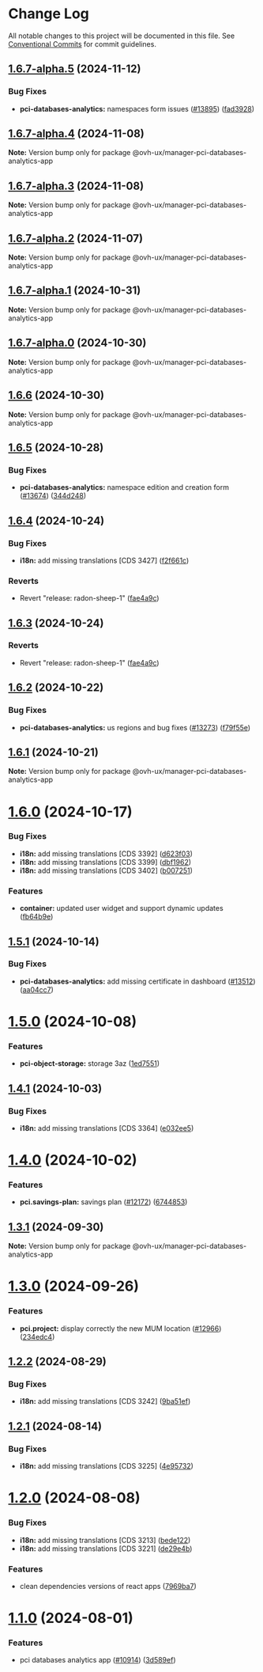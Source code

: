 # Change Log

All notable changes to this project will be documented in this file.
See [Conventional Commits](https://conventionalcommits.org) for commit guidelines.

## [1.6.7-alpha.5](https://github.com/ovh/manager/compare/@ovh-ux/manager-pci-databases-analytics-app@1.6.7-alpha.4...@ovh-ux/manager-pci-databases-analytics-app@1.6.7-alpha.5) (2024-11-12)


### Bug Fixes

* **pci-databases-analytics:** namespaces form issues ([#13895](https://github.com/ovh/manager/issues/13895)) ([fad3928](https://github.com/ovh/manager/commit/fad39281f1eea4eb5abec909a72177ac1237ed15))





## [1.6.7-alpha.4](https://github.com/ovh/manager/compare/@ovh-ux/manager-pci-databases-analytics-app@1.6.7-alpha.3...@ovh-ux/manager-pci-databases-analytics-app@1.6.7-alpha.4) (2024-11-08)

**Note:** Version bump only for package @ovh-ux/manager-pci-databases-analytics-app





## [1.6.7-alpha.3](https://github.com/ovh/manager/compare/@ovh-ux/manager-pci-databases-analytics-app@1.6.7-alpha.2...@ovh-ux/manager-pci-databases-analytics-app@1.6.7-alpha.3) (2024-11-08)

**Note:** Version bump only for package @ovh-ux/manager-pci-databases-analytics-app





## [1.6.7-alpha.2](https://github.com/ovh/manager/compare/@ovh-ux/manager-pci-databases-analytics-app@1.6.7-alpha.1...@ovh-ux/manager-pci-databases-analytics-app@1.6.7-alpha.2) (2024-11-07)

**Note:** Version bump only for package @ovh-ux/manager-pci-databases-analytics-app





## [1.6.7-alpha.1](https://github.com/ovh/manager/compare/@ovh-ux/manager-pci-databases-analytics-app@1.6.7-alpha.0...@ovh-ux/manager-pci-databases-analytics-app@1.6.7-alpha.1) (2024-10-31)

**Note:** Version bump only for package @ovh-ux/manager-pci-databases-analytics-app





## [1.6.7-alpha.0](https://github.com/ovh/manager/compare/@ovh-ux/manager-pci-databases-analytics-app@1.6.6...@ovh-ux/manager-pci-databases-analytics-app@1.6.7-alpha.0) (2024-10-30)

**Note:** Version bump only for package @ovh-ux/manager-pci-databases-analytics-app





## [1.6.6](https://github.com/ovh/manager/compare/@ovh-ux/manager-pci-databases-analytics-app@1.6.5...@ovh-ux/manager-pci-databases-analytics-app@1.6.6) (2024-10-30)

**Note:** Version bump only for package @ovh-ux/manager-pci-databases-analytics-app





## [1.6.5](https://github.com/ovh/manager/compare/@ovh-ux/manager-pci-databases-analytics-app@1.6.4...@ovh-ux/manager-pci-databases-analytics-app@1.6.5) (2024-10-28)


### Bug Fixes

* **pci-databases-analytics:** namespace edition and creation form ([#13674](https://github.com/ovh/manager/issues/13674)) ([344d248](https://github.com/ovh/manager/commit/344d24840640dee9eb887abd14a9420bee2cba6b))





## [1.6.4](https://github.com/ovh/manager/compare/@ovh-ux/manager-pci-databases-analytics-app@1.6.3...@ovh-ux/manager-pci-databases-analytics-app@1.6.4) (2024-10-24)


### Bug Fixes

* **i18n:** add missing translations [CDS 3427] ([f2f661c](https://github.com/ovh/manager/commit/f2f661cfeaa804e09cd24484e965017482ea4783))


### Reverts

* Revert "release: radon-sheep-1" ([fae4a9c](https://github.com/ovh/manager/commit/fae4a9cb14816715b060fe0ebe42d45056c9714d))





## [1.6.3](https://github.com/ovh/manager/compare/@ovh-ux/manager-pci-databases-analytics-app@1.6.2...@ovh-ux/manager-pci-databases-analytics-app@1.6.3) (2024-10-24)


### Reverts

* Revert "release: radon-sheep-1" ([fae4a9c](https://github.com/ovh/manager/commit/fae4a9cb14816715b060fe0ebe42d45056c9714d))





## [1.6.2](https://github.com/ovh/manager/compare/@ovh-ux/manager-pci-databases-analytics-app@1.6.1...@ovh-ux/manager-pci-databases-analytics-app@1.6.2) (2024-10-22)


### Bug Fixes

* **pci-databases-analytics:** us regions and bug fixes ([#13273](https://github.com/ovh/manager/issues/13273)) ([f79f55e](https://github.com/ovh/manager/commit/f79f55e0941bef029677b8c31f015a4453003a97))





## [1.6.1](https://github.com/ovh/manager/compare/@ovh-ux/manager-pci-databases-analytics-app@1.6.0...@ovh-ux/manager-pci-databases-analytics-app@1.6.1) (2024-10-21)

**Note:** Version bump only for package @ovh-ux/manager-pci-databases-analytics-app





# [1.6.0](https://github.com/ovh/manager/compare/@ovh-ux/manager-pci-databases-analytics-app@1.5.1...@ovh-ux/manager-pci-databases-analytics-app@1.6.0) (2024-10-17)


### Bug Fixes

* **i18n:** add missing translations [CDS 3392] ([d623f03](https://github.com/ovh/manager/commit/d623f032e4277f1a4cf453f945bed127d2d33449))
* **i18n:** add missing translations [CDS 3399] ([dbf1962](https://github.com/ovh/manager/commit/dbf1962e0e747c9883eee6bfca25c27921eb01d3))
* **i18n:** add missing translations [CDS 3402] ([b007251](https://github.com/ovh/manager/commit/b007251ae796eb0ad9d1edbc2b588ce3a4a8b88f))


### Features

* **container:** updated user widget and support dynamic updates ([fb64b9e](https://github.com/ovh/manager/commit/fb64b9eca4c10c868e656eb62f286ae971746de3))





## [1.5.1](https://github.com/ovh/manager/compare/@ovh-ux/manager-pci-databases-analytics-app@1.5.0...@ovh-ux/manager-pci-databases-analytics-app@1.5.1) (2024-10-14)


### Bug Fixes

* **pci-databases-analytics:** add missing certificate in dashboard ([#13512](https://github.com/ovh/manager/issues/13512)) ([aa04cc7](https://github.com/ovh/manager/commit/aa04cc72bbdb14a597781e894f02d158cba18720))





# [1.5.0](https://github.com/ovh/manager/compare/@ovh-ux/manager-pci-databases-analytics-app@1.4.1...@ovh-ux/manager-pci-databases-analytics-app@1.5.0) (2024-10-08)


### Features

* **pci-object-storage:** storage 3az ([1ed7551](https://github.com/ovh/manager/commit/1ed7551152ad155fd43484bca27217ae9cf80540))





## [1.4.1](https://github.com/ovh/manager/compare/@ovh-ux/manager-pci-databases-analytics-app@1.4.0...@ovh-ux/manager-pci-databases-analytics-app@1.4.1) (2024-10-03)


### Bug Fixes

* **i18n:** add missing translations [CDS 3364] ([e032ee5](https://github.com/ovh/manager/commit/e032ee53d3c3b79b8322927f59904223b8c37f71))





# [1.4.0](https://github.com/ovh/manager/compare/@ovh-ux/manager-pci-databases-analytics-app@1.3.1...@ovh-ux/manager-pci-databases-analytics-app@1.4.0) (2024-10-02)


### Features

* **pci.savings-plan:** savings plan ([#12172](https://github.com/ovh/manager/issues/12172)) ([6744853](https://github.com/ovh/manager/commit/67448534cdde94927ccab308e002b8894f966367))





## [1.3.1](https://github.com/ovh/manager/compare/@ovh-ux/manager-pci-databases-analytics-app@1.3.0...@ovh-ux/manager-pci-databases-analytics-app@1.3.1) (2024-09-30)

**Note:** Version bump only for package @ovh-ux/manager-pci-databases-analytics-app





# [1.3.0](https://github.com/ovh/manager/compare/@ovh-ux/manager-pci-databases-analytics-app@1.2.2...@ovh-ux/manager-pci-databases-analytics-app@1.3.0) (2024-09-26)


### Features

* **pci.project:** display correctly the new MUM location ([#12966](https://github.com/ovh/manager/issues/12966)) ([234edc4](https://github.com/ovh/manager/commit/234edc42841ad77db40047b9489eff3fdbba9f8a))





## [1.2.2](https://github.com/ovh/manager/compare/@ovh-ux/manager-pci-databases-analytics-app@1.2.1...@ovh-ux/manager-pci-databases-analytics-app@1.2.2) (2024-08-29)


### Bug Fixes

* **i18n:** add missing translations [CDS 3242] ([9ba51ef](https://github.com/ovh/manager/commit/9ba51efd5ea7fe0542e3c5296a38609b95b99fc0))





## [1.2.1](https://github.com/ovh/manager/compare/@ovh-ux/manager-pci-databases-analytics-app@1.2.0...@ovh-ux/manager-pci-databases-analytics-app@1.2.1) (2024-08-14)


### Bug Fixes

* **i18n:** add missing translations [CDS 3225] ([4e95732](https://github.com/ovh/manager/commit/4e957321f736858a8937b51dfd7cacbe3c278c41))





# [1.2.0](https://github.com/ovh/manager/compare/@ovh-ux/manager-pci-databases-analytics-app@1.1.0...@ovh-ux/manager-pci-databases-analytics-app@1.2.0) (2024-08-08)


### Bug Fixes

* **i18n:** add missing translations [CDS 3213] ([bede122](https://github.com/ovh/manager/commit/bede1223b9f711ab5112d06de81a68b34415feb4))
* **i18n:** add missing translations [CDS 3221] ([de29e4b](https://github.com/ovh/manager/commit/de29e4bc8341a39871ff0e76af5ba1d6d99ea002))


### Features

* clean dependencies versions of react apps ([7969ba7](https://github.com/ovh/manager/commit/7969ba70f9e03033271a48a5bd0021484ea36263))





# [1.1.0](https://github.com/ovh/manager/compare/@ovh-ux/manager-pci-databases-analytics-app@1.0.0...@ovh-ux/manager-pci-databases-analytics-app@1.1.0) (2024-08-01)


### Features

* pci databases analytics app ([#10914](https://github.com/ovh/manager/issues/10914)) ([3d589ef](https://github.com/ovh/manager/commit/3d589efe6f60d3ea18d555a838038ed7ca5c9432))
